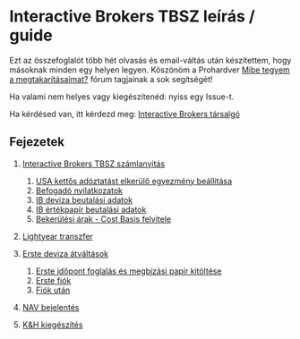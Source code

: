 # Interactive Brokers TBSZ leírás / guide

Ezt az összefoglalót több hét olvasás és email-váltás után készítettem, hogy másoknak minden egy helyen legyen. Köszönöm a Prohardver [Mibe tegyem a megtakarításaimat?](https://prohardver.hu/tema/mibe_tegyem_a_megtakaritasaimat/friss.html) fórum tagjainak a sok segítségét!

Ha valami nem helyes vagy kiegészítenéd: nyiss egy Issue-t.

Ha kérdésed van, itt kérdezd meg: [Interactive Brokers társalgó](https://prohardver.hu/tema/interactive_brokers_tarsalgo/friss.html)

## Fejezetek

1. [Interactive Brokers TBSZ számlanyitás](ibkr/ib_szamlanyitas.md)
   1. [USA kettős adóztatást elkerülő egyezmény beállítása](ibkr/usa_kettos_adoztatas.md)
   1. [Befogadó nyilatkozatok](ibkr/befogado_nyilatkozatok.md)
   1. [IB deviza beutalási adatok](ibkr/deviza_beutalasi_adatok.md)
   1. [IB értékpapír beutalási adatok](ibkr/ertekpapir_beutalasi_adaatok.md)
   1. [Bekerülési árak - Cost Basis felvitele](ibkr/bekerulesi_arak.md)

2. [Lightyear transzfer](lightyear/tbsz.md)
  
1. [Erste deviza átváltások](erste/erste_deviza_atvaltasok.md)
   1. [Erste időpont foglalás és megbízási papír kitöltése](erste/erste_idopont.md)
   1. [Erste fiók](erste/erste_fiok.md)
   1. [Fiók után](erste/erste_fiok_utan.md)

1. [NAV bejelentés](ibkr/nav_bejelentes.md)
1. [K&H kiegészítés](kh/kh_kiegeszites.md)
